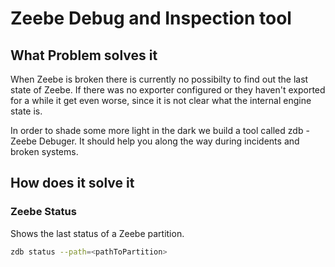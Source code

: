 # Zeebe Debug and Inspection tool

## What Problem solves it

When Zeebe is broken there is currently no possibilty to find out the last state of Zeebe. 
If there was no exporter configured or they haven't exported for a while it get even worse, since it is not clear what the internal engine state is.

In order to shade some more light in the dark we build a tool called zdb - Zeebe Debuger. It should help you along the way during incidents and broken systems.

## How does it solve it

### Zeebe Status

Shows the last status of a Zeebe partition.

```sh
zdb status --path=<pathToPartition>
```
